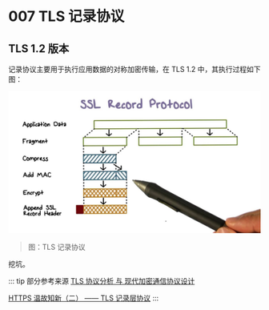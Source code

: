 # 007 TLS 记录协议

## TLS 1.2 版本

记录协议主要用于执行应用数据的对称加密传输，在 TLS 1.2 中，其执行过程如下图：

![TLS 记录协议](../image/00019.jpg)
> 图：TLS 记录协议

挖坑。

::: tip 部分参考来源
[TLS 协议分析 与 现代加密通信协议设计](https://blog.helong.info/post/2015/09/06/tls-protocol-analysis-and-crypto-protocol-design/)

[HTTPS 温故知新（二） —— TLS 记录层协议](https://halfrost.com/https_record_layer/)
:::
